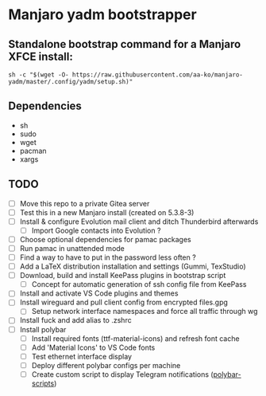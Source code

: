 # Manjaro yadm bootstrapper

## Standalone bootstrap command for a Manjaro XFCE install:
`sh -c "$(wget -O- https://raw.githubusercontent.com/aa-ko/manjaro-yadm/master/.config/yadm/setup.sh)"`

## Dependencies
- sh
- sudo
- wget
- pacman
- xargs

## TODO
- [ ] Move this repo to a private Gitea server
- [ ] Test this in a new Manjaro install (created on 5.3.8-3)
- [ ] Install & configure Evolution mail client and ditch Thunderbird afterwards
  - [ ] Import Google contacts into Evolution ?
- [ ] Choose optional dependencies for pamac packages
- [ ] Run pamac in unattended mode
- [ ] Find a way to have to put in the password less often ?
- [ ] Add a LaTeX distribution installation and settings (Gummi, TexStudio)
- [ ] Download, build and install KeePass plugins in bootstrap script
  - [ ] Concept for automatic generation of ssh config file from KeePass
- [ ] Install and activate VS Code plugins and themes
- [ ] Install wireguard and pull client config from encrypted files.gpg
  - [ ] Setup network interface namespaces and force all traffic through wg
- [ ] Install fuck and add alias to .zshrc
- [ ] Install polybar
  - [ ] Install required fonts (ttf-material-icons) and refresh font cache
  - [ ] Add 'Material Icons' to VS Code fonts
  - [ ] Test ethernet interface display
  - [ ] Deploy different polybar configs per machine
  - [ ] Create custom script to display Telegram notifications ([polybar-scripts](https://github.com/polybar/polybar-scripts))
